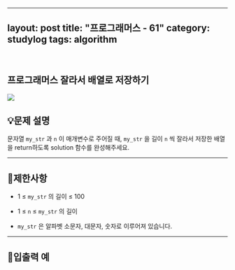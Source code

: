 ﻿
---
layout: post
title: "프로그래머스 - 61"
category: studylog
tags: algorithm
---

<br>

## 프로그래머스 잘라서 배열로 저장하기


![](https://velog.velcdn.com/images/dlsdud9098/post/e1464da6-734f-4172-a5d3-8df73b71a328/image.png)
## 💡문제 설명
문자열 ```my_str```
과 ```n```
이 매개변수로 주어질 때, ```my_str```
을 길이 ```n```
씩 잘라서 저장한 배열을 return하도록 solution 함수를 완성해주세요.


---




## 🚫제한사항


* 1 ≤ ```my_str```
의 길이 ≤ 100




* 1 ≤ ```n```
 ≤ ```my_str```
의 길이




* ```my_str```
은 알파벳 소문자, 대문자, 숫자로 이루어져 있습니다.




---




## 🔢입출력 예


